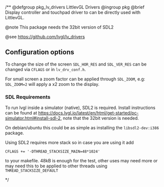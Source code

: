 /**
@defgroup pkg_lv_drivers LittlevGL Drivers
@ingroup  pkg
@brief    Display controller and touchpad driver to can be directly used with
          LittlevGL.

@note     This package needs the 32bit version of SDL2

@see      https://github.com/lvgl/lv_drivers

## Configuration options

To change the size of the screen `SDL_HOR_RES` and `SDL_VER_RES` can be changed
via `CFLAGS` or in `lv_drv_conf.h`.

For small screen a zoom factor can be applied through `SDL_ZOOM`, e.g: `SDL_ZOOM=2`
will apply a x2 zoom to the display.

### SDL Requirements

To run lvgl inside a simulator (native), SDL2 is required. Install instructions
can be found at https://docs.lvgl.io/latest/en/html/get-started/pc-simulator.html#install-sdl-2,
note that the 32bit version is needed.

On debian/ubuntu this could be as simple as installing the `libsdl2-dev:i386` package.

Using SDL2 requires more stack so in case you are using it add

```
CFLAGS += '-DTHREAD_STACKSIZE_MAIN=48*1024'
```

to your makefile. 48kB is enough for the test, other uses may need more or may
need this to be applied to other threads using `THREAD_STACKSIZE_DEFAULT`

 */
